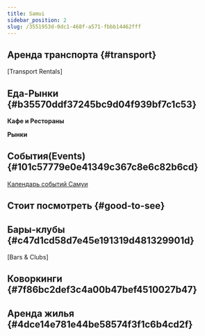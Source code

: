 ```yaml
---
title: Samui
sidebar_position: 2
slug: /3551953d-0dc1-468f-a571-fbbb14462fff
---
```




## Аренда транспорта {#transport}


[Transport Rentals]


## Еда-Рынки {#b35570ddf37245bc9d04f939bf7c1c53}


**Кафе и Рестораны**


**Рынки**


## События(Events) {#101c57779e0e41349c367c8e6c82b6cd}

[Календарь событий Самуи](https://timesamui.com)


## Стоит посмотреть {#good-to-see}


## Бары-клубы {#c47d1cd58d7e45e191319d481329901d}


[Bars & Clubs]


## Коворкинги {#7f86bc2def3c4a00b47bef4510027b47}


## Аренда жилья {#4dce14e781e44be58574f3f1c6b4cd2f}


